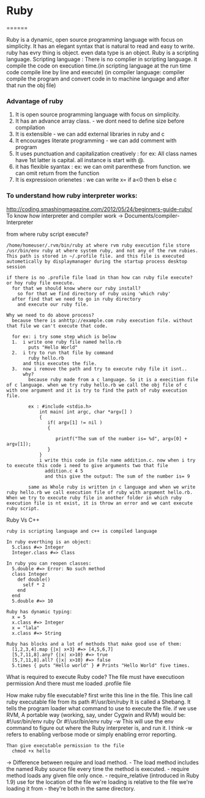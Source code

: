 # Ruby
======

  Ruby is a dynamic, open source programming language with focus on simplicity. It has an elegant syntax that is natural to read and easy to write. ruby has evry thing is object. even data type is an object.
  Ruby is a scripting language.
  Scripting language : There is no complier in scripting language. it compile the code on execution time.(in scripting language at the run time code compile line by line and execute)
  (in compiler language: compiler compile the program and convert code in to machine language and after that run the obj file)

### Advantage of ruby
  1. It is open source programming language with focus on simplicity.
  2. It has an advance array class. - we dont need to define size before compilation
  3. It is extensible - we can add external libraries in ruby and c
  4. It encourages literate programming - we can add comment with program
  5. It uses punctuation and capitalization creatively : for ex: All class names have 1st latter is capital. all instance is start with @. 
  6. it has flexible syantax : ex: we can omit parenthese from function. we can omit return from the function
  7. It is expressioon orienetes : we can write x= if a<0 then b else c

### To understand how ruby interpreter works:
  http://coding.smashingmagazine.com/2012/05/24/beginners-guide-ruby/
  To know how interpreter and compiler work -> Documents/compiler-Interpreter
   
   
  from where ruby script execute?

    /home/homeuser/.rvm/bin/ruby at where rvm ruby execution file store
    /usr/bin/env ruby at where system ruby, and not any of the rvm rubies.
    This path is stored in ~/.profile file. and this file is executed autometically by displaymanager during the startup process desktop session

    if there is no .profile file load in than how can ruby file execute? or hoy ruby file execute.
      for that we should know where our ruby install?
        so for that we find directory of ruby using 'which ruby'
      after find that we need to go in ruby directory
        and execute our ruby file.

    Why we need to do above process?
      because there is anhttp://example.com ruby execution file. without that file we can't execute that code.

      for ex: i try some step which is below
      1.  i write one ruby file named hello.rb
            puts "Hello World"
      2.  i try to run that file by command
            ruby hello.rb 
          and this executes the file.
      3.  now i remove the path and try to execute ruby file it isnt..
          why?
            because ruby made from a c language. So it is a execition file of c language. when we try ruby hello.rb we call the obj file of c with one argument and it is try to find the path of ruby execution file.

            ex : #include <stdio.h>
                int main( int argc, char *argv[] )  
                {
                   if( argv[1] != nil )
                   {

                      printf("The sum of the number is= %d", argv[0] + argv[1]);
                   }   
                }
                i write this code in file name addition.c. now when i try to execute this code i need to give arguments two that file
                  addition.c 4 5
                  and this give the output: The sum of the number is= 9

            same as Whole ruby is written in c language and when we write ruby hello.rb we call execution file of ruby with argument hello.rb. When we try to execute ruby file in another folder in which ruby execution file is nt exist, it is throw an error and we cant execute ruby script.
  
  Ruby Vs C++

    ruby is scripting language and c++ is compiled language

    In ruby everthing is an object:
      5.class #=> Integer
      Integer.class #=> Class

    In ruby you can reopen classes:
      5.double #=> Error: No such method
      class Integer
        def double()
          self * 2
        end
      end
      5.double #=> 10

    Ruby has dynamic typing:
      x = 5
      x.class #=> Integer
      x = "lala"
      x.class #=> String

    Ruby has blocks and a lot of methods that make good use of them:
      [1,2,3,4].map {|x| x+3} #=> [4,5,6,7]
      [5,7,11,8].any? {|x| x>10} #=> true
      [5,7,11,8].all? {|x| x>10} #=> false
      5.times { puts "Hello world" } # Prints "Hello World" five times.

  What is required to execute Ruby code?
    The file must have executioon permission
    And there must me loaded .profile file

  How make ruby file executable?
    first write this line in the file. This line call ruby executable file from its path
        #!/usr/bin/ruby
      It is called a Shebang. It tells the program loader what command to use to execute the file. if we use RVM, A portable way (working, say, under Cygwin and RVM) would be:
        #!/usr/bin/env ruby Or #!/usr/bin/env ruby -w
      This will use the env command to figure out where the Ruby interpreter is, and run it.
      I think -w refers to enabling verbose mode or simply enabling error reporting.  
    
    Than give executable permission to the file 
      chmod +x hello 

->  Difference between require and load method.
    - The load method includes the named Ruby source file every time the method is executed.
    - require method loads any given file only once.
    - require_relative (introduced in Ruby 1.9) use for the location of the file we're loading is relative to the file we're loading it from - they're both in the same directory.
